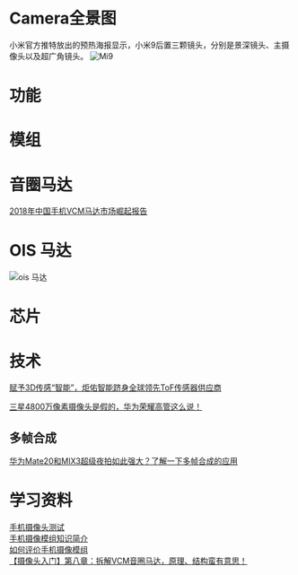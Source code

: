 
# Camera全景图

小米官方推特放出的预热海报显示，小米9后置三颗镜头，分别是景深镜头、主摄像头以及超广角镜头。
![Mi9](http://cms-bucket.ws.126.net/2019/02/14/175e149afeeb4d9c838cb4670aa12f7b.png)<br>

# 功能 

# 模组 

# 音圈马达
[2018年中国手机VCM马达市场崛起报告](https://baijiahao.baidu.com/s?id=1622074072011455342&wfr=spider&for=pc)<br>

# OIS 马达
![ois 马达](http://5b0988e595225.cdn.sohucs.com/images/20171023/1287b9c97aeb4fa7be3afc1bf035cb78.png)<br>

# 芯片 

# 技术 

[赋予3D传感“智能”，炬佑智能跻身全球领先ToF传感器供应商](https://baijiahao.baidu.com/s?id=1618837871805756218&wfr=spider&for=pc)<br>

[三星4800万像素摄像头是假的，华为荣耀高管这么说！](http://www.52rd.com/S_TXT/2019_1/TXT112123.HTM)<br>

## 多帧合成
[华为Mate20和MIX3超级夜拍如此强大？了解一下多帧合成的应用](https://www.toutiao.com/a6617306542599307779/)<br>

# 学习资料

[手机摄像头测试](https://wenku.baidu.com/view/5ea47f8b03d276a20029bd64783e0912a2167cf0.html)<br>
[手机摄像模组知识简介](https://wenku.baidu.com/view/0efa0e3a0166f5335a8102d276a20029bd646366.html?sxts=1553249183591)<br>
[如何评价手机摄像模组](https://wenku.baidu.com/view/0588dc670b1c59eef8c7b4ac.html?sxts=1553250478006)<br>
[【摄像头入门】第八章：拆解VCM音圈马达，原理、结构蛮有意思！](http://www.52rd.com/S_TXT/2014_10/TXT62308.HTM)<br>
